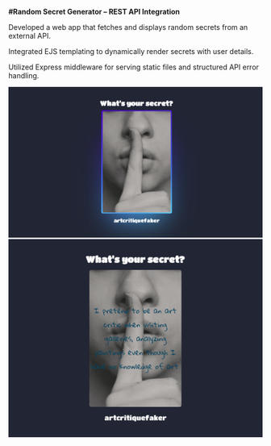 **#Random Secret Generator – REST API Integration**

Developed a web app that fetches and displays random secrets from an external API.

Integrated EJS templating to dynamically render secrets with user details.

Utilized Express middleware for serving static files and structured API error handling.

![image alt](https://github.com/NehaTShigvan/random-secret-generator/blob/07f8844153b59cb8f268d0e6781ecc9bc0562ffd/Random%20secret%201.png)
![image alt](https://github.com/NehaTShigvan/random-secret-generator/blob/4dda949ee7860276601144b6959ef40f839ab42e/Random%20secret%202.png)
